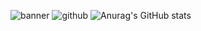 ![banner](https://user-images.githubusercontent.com/99287922/220191722-0b8217ac-2b37-4f36-9e6c-7f503d6c2113.png)
![github](https://img.shields.io/badge/GitHub-000000?style=for-the-badge&logo=GitHub&logoColor=white)
![Anurag's GitHub stats](https://github-readme-stats.vercel.app/api?username=starinjs)
